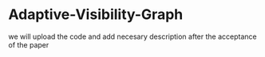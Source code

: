 # Adaptive-Visibility-Graph
we will upload the code and add necesary description after the acceptance of the paper
